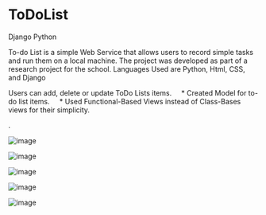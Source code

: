 # ToDoList
Django Python

To-do List is a simple Web Service that allows users to record simple tasks and run them on a local machine.
The project was developed as part of a research project for the school. Languages Used are Python, Html, CSS, and Django

Users can add, delete or update ToDo Lists items.
    * Created Model for to-do list items.
    * Used Functional-Based Views instead of Class-Bases views for their simplicity.

  .

![image](https://user-images.githubusercontent.com/46323727/183319409-5a900c3c-b098-4eaf-ab83-6de4f1cb6c84.png)

![image](https://user-images.githubusercontent.com/46323727/183319426-f45662a3-28e6-441e-8cb1-f7a3811b93be.png)

![image](https://user-images.githubusercontent.com/46323727/183319446-338b6443-2685-4ef2-9708-0ebe77fc9e4c.png)

![image](https://user-images.githubusercontent.com/46323727/183319469-35d93063-ad72-4750-adb6-a9d56f680ade.png)

![image](https://user-images.githubusercontent.com/46323727/183319489-5c6ad6bb-1ab5-44c0-b017-21df8562cf55.png)




